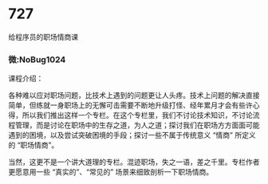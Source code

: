 # 727
给程序员的职场情商课
### 微:NoBug1024 


课程介绍：

各种难以应对职场问题，比技术上遇到的问题更让人头疼。技术上问题的解决直接简单，但练就一身职场上的无懈可击需要不断地升级打怪、经年累月才会有些许心得，所以我们推出这样一个专栏。在这个专栏里，我们不讨论技术知识，不讨论流程管理，而是讨论在职场中的生存之道，为人之道；探讨我们在职场方方面面可能遇到的困境，以及尝试突破困境的手段；探讨一些不属于传统意义 “情商” 所定义的 “职场情商”。

当然，这更不是一个讲大道理的专栏。混迹职场，失之一语，差之千里。专栏作者更愿意用一些 “真实的”、“常见的” 场景来细致剖析一下职场情商。
